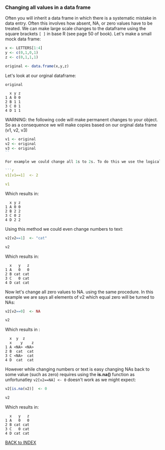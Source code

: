 ### Changing all values in a data frame

Often you will inherit a data frame in which there is a systematic mistake in data entry. Often this involves how absent, NA, or zero values have to be treated. We can make large scale changes to the dataframe using the square brackets `[ ]` in base R (see page 50 of book). Let's make a small mock data frame:

```r
x <- LETTERS[1:4]
y <- c(0,1,0,1)
z <- c(0,1,1,1)

original <- data.frame(x,y,z)
```

Let's look at our orginal dataframe:

```
original

  x y z
1 A 0 0
2 B 1 1
3 C 0 1
4 D 1 1
```
WARNING: the following code will make permanent changes to your object. So as a consequence we will make copies based on our orginal data frame (v1, v2, v3)

```r
v1 <- original
v2 <- original
v3 <- original
``

For example we could change all 1s to 2s. To do this we use the logical operators (given on page 113). In this example we are says all elements of v1 which equal 1 will be turned to 2:

```r
v1[v1==1]  <- 2

v1
```

Which results in:

```
  x y z
1 A 0 0
2 B 2 2
3 C 0 2
4 D 2 2
```
Using this method we could even change numbers to text:

```r
v2[v2==1]  <- "cat"

v2
```
Which results in:

```
  x   y   z
1 A   0   0
2 B cat cat
3 C   0 cat
4 D cat cat

```

Now let's change all zero values to NA. using the same procedure. In this example we are says all elements of v2 which equal zero will be turned to NAs:

```r
v2[v2==0]  <- NA

v2
```
Which results in :
```
  x  y  z
  x    y    z
1 A <NA> <NA>
2 B  cat  cat
3 C <NA>  cat
4 D  cat  cat
```

However while changing numbers or text is easy changing NAs back to some value (such as zero) requires using the **is.na()** function as unfortunatley `v2[v2==NA] <- 0` doesn't work as we might expect:

```r
v2[is.na(v2)]  <- 0 

v2
```

Which results in:

```
  x   y   z
1 A   0   0
2 B cat cat
3 C   0 cat
4 D cat cat
```


     
[BACK to INDEX](index.md)
